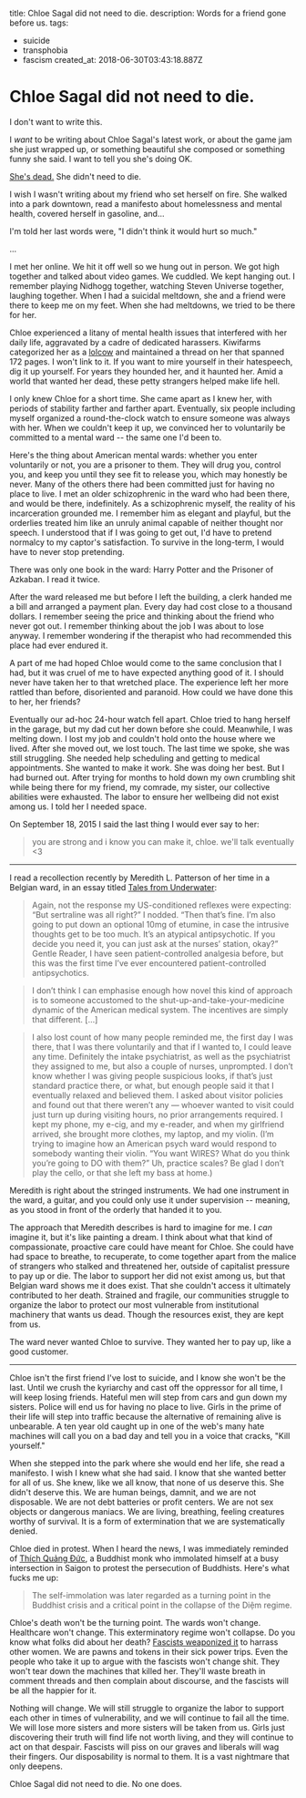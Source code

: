 title: Chloe Sagal did not need to die.
description: Words for a friend gone before us.
tags:
- suicide
- transphobia
- fascism
created_at: 2018-06-30T03:43:18.887Z

# Chloe Sagal did not need to die.

I don't want to write this.

I *want* to be writing about Chloe Sagal's latest work, or about the game jam she just wrapped up, or something beautiful she composed or something funny she said. I want to tell you she's doing OK.

[She's dead.](https://www.oregonlive.com/portland/index.ssf/2018/06/woman_who_set_self_on_fire_in.html) She didn't need to die.

I wish I wasn't writing about my friend who set herself on fire. She walked into a park downtown, read a manifesto about homelessness and mental health, covered herself in gasoline, and...

I'm told her last words were, "I didn't think it would hurt so much."

...

I met her online. We hit it off well so we hung out in person. We got high together and talked about video games. We cuddled. We kept hanging out. I remember playing Nidhogg together, watching Steven Universe together, laughing together. When I had a suicidal meltdown, she and a friend were there to keep me on my feet. When she had meltdowns, we tried to be there for her.

Chloe experienced a litany of mental health issues that interfered with her daily life, aggravated by a cadre of dedicated harassers. Kiwifarms categorized her as a [lolcow](http://knowyourmeme.com/memes/lolcow) and maintained a thread on her that spanned 172 pages. I won't link to it. If you want to mire yourself in their hatespeech, dig it up yourself. For years they hounded her, and it haunted her. Amid a world that wanted her dead, these petty strangers helped make life hell.

I only knew Chloe for a short time. She came apart as I knew her, with periods of stability farther and farther apart. Eventually, six people including myself organized a round-the-clock watch to ensure someone was always with her. When we couldn't keep it up, we convinced her to voluntarily be committed to a mental ward -- the same one I'd been to.

Here's the thing about American mental wards: whether you enter voluntarily or not, you are a prisoner to them. They will drug you, control you, and keep you until they see fit to release you, which may honestly be never. Many of the others there had been committed just for having no place to live. I met an older schizophrenic in the ward who had been there, and would be there, indefinitely. As a schizophrenic myself, the reality of his incarceration grounded me. I remember him as elegant and playful, but the orderlies treated him like an unruly animal capable of neither thought nor speech. I understood that if I was going to get out, I'd have to pretend normalcy to my captor's satisfaction. To survive in the long-term, I would have to never stop pretending.

There was only one book in the ward: Harry Potter and the Prisoner of Azkaban. I read it twice.

After the ward released me but before I left the building, a clerk handed me a bill and arranged a payment plan. Every day had cost close to a thousand dollars. I remember seeing the price and thinking about the friend who never got out. I remember thinking about the job I was about to lose anyway. I remember wondering if the therapist who had recommended this place had ever endured it.

A part of me had hoped Chloe would come to the same conclusion that I had, but it was cruel of me to have expected anything good of it. I should never have taken her to that wretched place. The experience left her more rattled than before, disoriented and paranoid. How could we have done this to her, her friends?

Eventually our ad-hoc 24-hour watch fell apart. Chloe tried to hang herself in the garage, but my dad cut her down before she could. Meanwhile, I was melting down. I lost my job and couldn't hold onto the house where we lived. After she moved out, we lost touch. The last time we spoke, she was still struggling. She needed help scheduling and getting to medical appointments. She wanted to make it work. She was doing her best. But I had burned out. After trying for months to hold down my own crumbling shit while being there for my friend, my comrade, my sister, our collective abilities were exhausted. The labor to ensure her wellbeing did not exist among us. I told her I needed space.

On September 18, 2015 I said the last thing I would ever say to her:

> you are strong and i know you can make it, chloe. we'll talk eventually &lt;3

-----

I read a recollection recently by Meredith L. Patterson of her time in a Belgian ward, in an essay titled [Tales from Underwater](https://status451.com/2018/06/18/tales-from-underwater/):

> Again, not the response my US-conditioned reflexes were expecting: “But sertraline was all right?” I nodded. “Then that’s fine. I’m also going to put down an optional 10mg of etumine, in case the intrusive thoughts get to be too much. It’s an atypical antipsychotic. If you decide you need it, you can just ask at the nurses’ station, okay?” Gentle Reader, I have seen patient-controlled analgesia before, but this was the first time I’ve ever encountered patient-controlled antipsychotics.

> I don’t think I can emphasise enough how novel this kind of approach is to someone accustomed to the shut-up-and-take-your-medicine dynamic of the American medical system. The incentives are simply that different. [...]

> I also lost count of how many people reminded me, the first day I was there, that I was there voluntarily and that if I wanted to, I could leave any time. Definitely the intake psychiatrist, as well as the psychiatrist they assigned to me, but also a couple of nurses, unprompted. I don’t know whether I was giving people suspicious looks, if that’s just standard practice there, or what, but enough people said it that I eventually relaxed and believed them. I asked about visitor policies and found out that there weren’t any — whoever wanted to visit could just turn up during visiting hours, no prior arrangements required. I kept my phone, my e-cig, and my e-reader, and when my girlfriend arrived, she brought more clothes, my laptop, and my violin. (I’m trying to imagine how an American psych ward would respond to somebody wanting their violin. “You want WIRES? What do you think you’re going to DO with them?” Uh, practice scales? Be glad I don’t play the cello, or that she left my bass at home.)

Meredith is right about the stringed instruments. We had one instrument in the ward, a guitar, and you could only use it under supervision -- meaning, as you stood in front of the orderly that handed it to you.

The approach that Meredith describes is hard to imagine for me. I *can* imagine it, but it's like painting a dream. I think about what that kind of compassionate, proactive care could have meant for Chloe. She could have had space to breathe, to recuperate, to come together apart from the malice of strangers who stalked and threatened her, outside of capitalist pressure to pay up or die. The labor to support her did not exist among us, but that Belgian ward shows me it does exist. That she couldn't access it ultimately contributed to her death. Strained and fragile, our communities struggle to organize the labor to protect our most vulnerable from institutional machinery that wants us dead. Though the resources exist, they are kept from us.

The ward never wanted Chloe to survive. They wanted her to pay up, like a good customer.

-----

Chloe isn't the first friend I've lost to suicide, and I know she won't be the last. Until we crush the kyriarchy and cast off the oppressor for all time, I will keep losing friends. Hateful men will step from cars and gun down my sisters. Police will end us for having no place to live. Girls in the prime of their life will step into traffic because the alternative of remaining alive is unbearable. A ten year old caught up in one of the web's many hate machines will call you on a bad day and tell you in a voice that cracks, "Kill yourself."

When she stepped into the park where she would end her life, she read a manifesto. I wish I knew what she had said. I know that she wanted better for all of us. She knew, like we all know, that none of us deserve this. She didn't deserve this. We are human beings, damnit, and we are not disposable. We are not debt batteries or profit centers. We are not sex objects or dangerous maniacs. We are living, breathing, feeling creatures worthy of survival. It is a form of extermination that we are systematically denied.

Chloe died in protest. When I heard the news, I was immediately reminded of [Thích Quảng Đức](https://en.wikipedia.org/wiki/Th%C3%ADch_Qu%E1%BA%A3ng_%C4%90%E1%BB%A9c), a Buddhist monk who immolated himself at a busy intersection in Saigon to protest the persecution of Buddhists. Here's what fucks me up:

> The self-immolation was later regarded as a turning point in the Buddhist crisis and a critical point in the collapse of the Diệm regime.

Chloe's death won't be the turning point. The wards won't change. Healthcare won't change. This exterminatory regime won't collapse. Do you know what folks did about her death? [Fascists weaponized it](https://twitter.com/stillgray/status/1010233351574155264) to harrass other women. We are pawns and tokens in their sick power trips. Even the people who take it up to argue with the fascists won't change shit. They won't tear down the machines that killed her. They'll waste breath in comment threads and then complain about discourse, and the fascists will be all the happier for it.

Nothing will change. We will still struggle to organize the labor to support each other in times of vulnerability, and we will continue to fail all the time. We will lose more sisters and more sisters will be taken from us. Girls just discovering their truth will find life not worth living, and they will continue to act on that despair. Fascists will piss on our graves and liberals will wag their fingers. Our disposability is normal to them. It is a vast nightmare that only deepens.

Chloe Sagal did not need to die. No one does.
